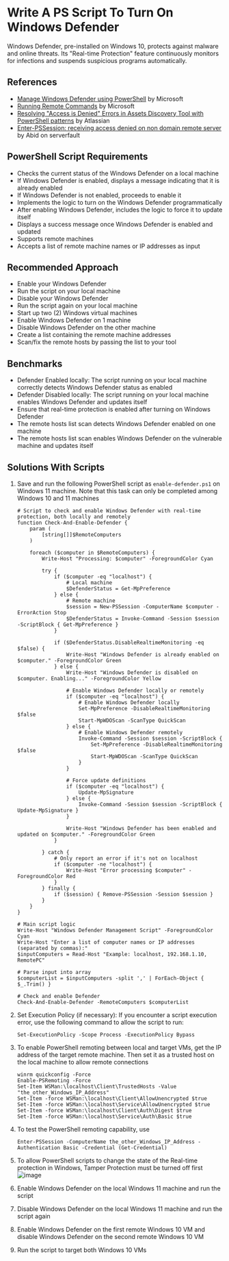 # Write A PS Script To Turn On Windows Defender
Windows Defender, pre-installed on Windows 10, protects against malware and online threats. Its "Real-time Protection" feature continuously monitors for infections and suspends suspicious programs automatically.


## References
- [Manage Windows Defender using PowerShell](https://learn.microsoft.com/en-us/archive/technet-wiki/52251.manage-windows-defender-using-powershell) by Microsoft
- [Running Remote Commands](https://learn.microsoft.com/en-us/powershell/scripting/security/remoting/running-remote-commands?view=powershell-7.4&viewFallbackFrom=powershell-7) by Microsoft
- [Resolving "Access is Denied" Errors in Assets Discovery Tool with PowerShell patterns](https://confluence.atlassian.com/jirakb/resolving-access-is-denied-errors-in-assets-discovery-tool-with-powershell-patterns-1402421369.html) by Atlassian
- [Enter-PSSession: receiving access denied on non domain remote server](https://serverfault.com/questions/1117959/enter-pssession-receiving-access-denied-on-non-domain-remote-server) by Abid on serverfault
  

## PowerShell Script Requirements
- Checks the current status of the Windows Defender on a local machine
- If Windows Defender is enabled, displays a message indicating that it is already enabled
- If Windows Defender is not enabled, proceeds to enable it
- Implements the logic to turn on the Windows Defender programmatically
- After enabling Windows Defender, includes the logic to force it to update itself
- Displays a success message once Windows Defender is enabled and updated
- Supports remote machines
- Accepts a list of remote machine names or IP addresses as input



## Recommended Approach
- Enable your Windows Defender
- Run the script on your local machine
- Disable your Windows Defender
- Run the script again on your local machine
- Start up two (2) Windows virtual machines
- Enable Windows Defender on 1 machine
- Disable Windows Defender on the other machine
- Create a list containing the remote machine addresses
- Scan/fix the remote hosts by passing the list to your tool


## Benchmarks
- Defender Enabled locally: The script running on your local machine correctly detects Windows Defender status as enabled
- Defender Disabled locally: The script running on your local machine enables Windows Defender and updates itself
- Ensure that real-time protection is enabled after turning on Windows Defender
- The remote hosts list scan detects Windows Defender enabled on one machine
- The remote hosts list scan enables Windows Defender on the vulnerable machine and updates itself


## Solutions With Scripts
1. Save and run the following PowerShell script as `enable-defender.ps1` on Windows 11 machine. Note that this task can only be completed among Windows 10 and 11 machines
    ```
    # Script to check and enable Windows Defender with real-time protection, both locally and remotely
    function Check-And-Enable-Defender {
        param (
            [string[]]$RemoteComputers
        )
    
        foreach ($computer in $RemoteComputers) {
            Write-Host "Processing: $computer" -ForegroundColor Cyan
    
            try {
                if ($computer -eq "localhost") {
                    # Local machine
                    $DefenderStatus = Get-MpPreference
                } else {
                    # Remote machine
                    $session = New-PSSession -ComputerName $computer -ErrorAction Stop
                    $DefenderStatus = Invoke-Command -Session $session -ScriptBlock { Get-MpPreference }
                }
    
                if ($DefenderStatus.DisableRealtimeMonitoring -eq $false) {
                    Write-Host "Windows Defender is already enabled on $computer." -ForegroundColor Green
                } else {
                    Write-Host "Windows Defender is disabled on $computer. Enabling..." -ForegroundColor Yellow
    
                    # Enable Windows Defender locally or remotely
                    if ($computer -eq "localhost") {
                        # Enable Windows Defender locally
                        Set-MpPreference -DisableRealtimeMonitoring $false
                        Start-MpWDOScan -ScanType QuickScan
                    } else {
                        # Enable Windows Defender remotely
                        Invoke-Command -Session $session -ScriptBlock { 
                            Set-MpPreference -DisableRealtimeMonitoring $false
                            Start-MpWDOScan -ScanType QuickScan
                        }
                    }
    
                    # Force update definitions
                    if ($computer -eq "localhost") {
                        Update-MpSignature
                    } else {
                        Invoke-Command -Session $session -ScriptBlock { Update-MpSignature }
                    }
    
                    Write-Host "Windows Defender has been enabled and updated on $computer." -ForegroundColor Green
                }
    
            } catch {
                # Only report an error if it's not on localhost
                if ($computer -ne "localhost") {
                    Write-Host "Error processing $computer" -ForegroundColor Red
                }
            } finally {
                if ($session) { Remove-PSSession -Session $session }
            }
        }
    }
    
    # Main script logic
    Write-Host "Windows Defender Management Script" -ForegroundColor Cyan
    Write-Host "Enter a list of computer names or IP addresses (separated by commas):"
    $inputComputers = Read-Host "Example: localhost, 192.168.1.10, RemotePC"
    
    # Parse input into array
    $computerList = $inputComputers -split ',' | ForEach-Object { $_.Trim() }
    
    # Check and enable Defender
    Check-And-Enable-Defender -RemoteComputers $computerList
    ``` 
   
3. Set Execution Policy (if necessary): If you encounter a script execution error, use the following command to allow the script to run:
   ```
   Set-ExecutionPolicy -Scope Process -ExecutionPolicy Bypass
   ```
4. To enable PowerShell remoting between local and target VMs, get the IP address of the target remote machine. Then set it as a trusted host on the local machine to allow remote connections
   ```
   winrm quickconfig -Force
   Enable-PSRemoting -Force
   Set-Item WSMan:\localhost\Client\TrustedHosts -Value "the_other_Windows_IP_Address"
   Set-Item -force WSMan:\localhost\Client\AllowUnencrypted $true
   Set-Item -force WSMan:\localhost\Service\AllowUnencrypted $true
   Set-Item -force WSMan:\localhost\Client\Auth\Digest $true
   Set-Item -force WSMan:\localhost\Service\Auth\Basic $true
   ```
5. To test the PowerShell remoting capability, use
   ```
   Enter-PSSession -ComputerName the_other_Windows_IP_Address -Authentication Basic -Credential (Get-Credential)
   ```
6. To allow PowerShell scripts to change the state of the Real-time protection in Windows, Tamper Protection must be turned off first
   ![image](https://github.com/user-attachments/assets/c3797063-14f5-4a93-8830-8218c61e4f48)
7. Enable Windows Defender on the local Windows 11 machine and run the script
8. Disable Windows Defender on the local Windows 11 machine and run the script again
9. Enable Windows Defender on the first remote Windows 10 VM and disable Windows Defender on the second remote Windows 10 VM
10. Run the script to target both Windows 10 VMs


